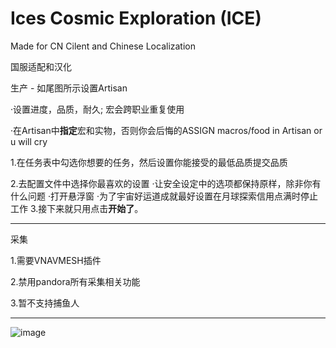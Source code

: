 # Ices Cosmic Exploration (ICE)
Made for CN Cilent and Chinese Localization

国服适配和汉化

生产 - 如尾图所示设置Artisan

·设置进度，品质，耐久; 宏会跨职业重复使用

·在Artisan中<b>指定</b>宏和实物，否则你会后悔的ASSIGN macros/food in Artisan or u will cry

1.在任务表中勾选你想要的任务，然后设置你能接受的最低品质提交品质

2.去配置文件中选择你最喜欢的设置
·让安全设定中的选项都保持原样，除非你有什么问题
·打开悬浮窗
·为了宇宙好运道成就最好设置在月球探索信用点满时停止工作
3.接下来就只用点击<b>开始了</b>。
***
采集

1.需要VNAVMESH插件

2.禁用pandora所有采集相关功能

3.暂不支持捕鱼人

***
![image](https://github.com/user-attachments/assets/ed073a17-eca1-4687-b98e-6ee0287e8d87)
